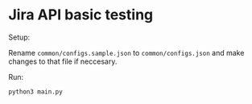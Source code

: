 # Jira API basic testing

Setup: 

Rename `common/configs.sample.json` to `common/configs.json` and make changes to that file if neccesary.

Run:

```
python3 main.py
```
